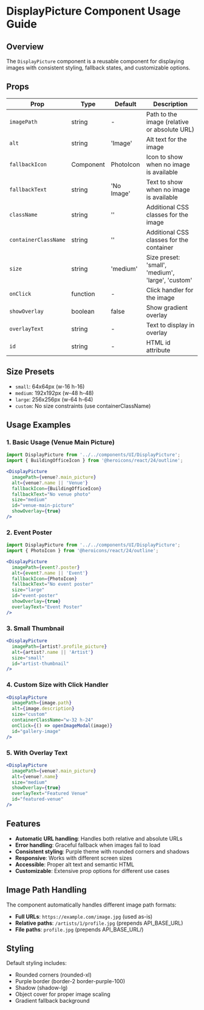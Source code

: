 # DisplayPicture Component Usage Guide

## Overview
The `DisplayPicture` component is a reusable component for displaying images with consistent styling, fallback states, and customizable options.

## Props

| Prop | Type | Default | Description |
|------|------|---------|-------------|
| `imagePath` | string | - | Path to the image (relative or absolute URL) |
| `alt` | string | 'Image' | Alt text for the image |
| `fallbackIcon` | Component | PhotoIcon | Icon to show when no image is available |
| `fallbackText` | string | 'No Image' | Text to show when no image is available |
| `className` | string | '' | Additional CSS classes for the image |
| `containerClassName` | string | '' | Additional CSS classes for the container |
| `size` | string | 'medium' | Size preset: 'small', 'medium', 'large', 'custom' |
| `onClick` | function | - | Click handler for the image |
| `showOverlay` | boolean | false | Show gradient overlay |
| `overlayText` | string | - | Text to display in overlay |
| `id` | string | - | HTML id attribute |

## Size Presets

- `small`: 64x64px (w-16 h-16)
- `medium`: 192x192px (w-48 h-48) 
- `large`: 256x256px (w-64 h-64)
- `custom`: No size constraints (use containerClassName)

## Usage Examples

### 1. Basic Usage (Venue Main Picture)
```jsx
import DisplayPicture from '../../components/UI/DisplayPicture';
import { BuildingOfficeIcon } from '@heroicons/react/24/outline';

<DisplayPicture
  imagePath={venue?.main_picture}
  alt={venue?.name || 'Venue'}
  fallbackIcon={BuildingOfficeIcon}
  fallbackText="No venue photo"
  size="medium"
  id="venue-main-picture"
  showOverlay={true}
/>
```

### 2. Event Poster
```jsx
import DisplayPicture from '../../components/UI/DisplayPicture';
import { PhotoIcon } from '@heroicons/react/24/outline';

<DisplayPicture
  imagePath={event?.poster}
  alt={event?.name || 'Event'}
  fallbackIcon={PhotoIcon}
  fallbackText="No event poster"
  size="large"
  id="event-poster"
  showOverlay={true}
  overlayText="Event Poster"
/>
```

### 3. Small Thumbnail
```jsx
<DisplayPicture
  imagePath={artist?.profile_picture}
  alt={artist?.name || 'Artist'}
  size="small"
  id="artist-thumbnail"
/>
```

### 4. Custom Size with Click Handler
```jsx
<DisplayPicture
  imagePath={image.path}
  alt={image.description}
  size="custom"
  containerClassName="w-32 h-24"
  onClick={() => openImageModal(image)}
  id="gallery-image"
/>
```

### 5. With Overlay Text
```jsx
<DisplayPicture
  imagePath={venue?.main_picture}
  alt={venue?.name}
  size="medium"
  showOverlay={true}
  overlayText="Featured Venue"
  id="featured-venue"
/>
```

## Features

- **Automatic URL handling**: Handles both relative and absolute URLs
- **Error handling**: Graceful fallback when images fail to load
- **Consistent styling**: Purple theme with rounded corners and shadows
- **Responsive**: Works with different screen sizes
- **Accessible**: Proper alt text and semantic HTML
- **Customizable**: Extensive prop options for different use cases

## Image Path Handling

The component automatically handles different image path formats:

- **Full URLs**: `https://example.com/image.jpg` (used as-is)
- **Relative paths**: `/artists/1/profile.jpg` (prepends API_BASE_URL)
- **File paths**: `profile.jpg` (prepends API_BASE_URL/)

## Styling

Default styling includes:
- Rounded corners (rounded-xl)
- Purple border (border-2 border-purple-100)
- Shadow (shadow-lg)
- Object cover for proper image scaling
- Gradient fallback background
